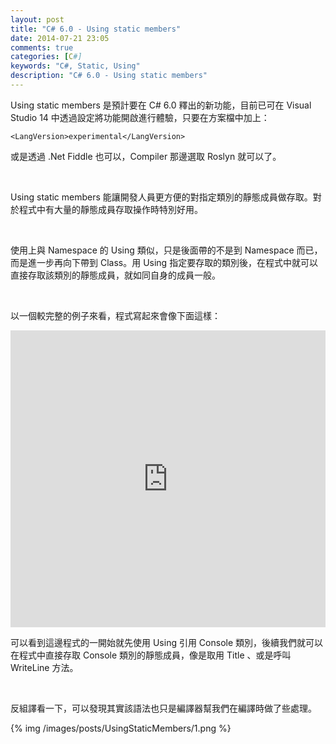 ```yaml
---
layout: post
title: "C# 6.0 - Using static members"
date: 2014-07-21 23:05
comments: true
categories: [C#]
keywords: "C#, Static, Using"
description: "C# 6.0 - Using static members"
---
```


Using static members 是預計要在 C# 6.0 釋出的新功能，目前已可在 Visual Studio 14 中透過設定將功能開啟進行體驗，只要在方案檔中加上： 

<!-- More -->

    <LangVersion>experimental</LangVersion>
 

或是透過 .Net Fiddle 也可以，Compiler 那邊選取 Roslyn 就可以了。  

<br/>

Using static members 能讓開發人員更方便的對指定類別的靜態成員做存取。對於程式中有大量的靜態成員存取操作時特別好用。    

<br/>

使用上與 Namespace 的 Using 類似，只是後面帶的不是到 Namespace 而已，而是進一步再向下帶到 Class。用 Using 指定要存取的類別後，在程式中就可以直接存取該類別的靜態成員，就如同自身的成員一般。  

<br/>

以一個較完整的例子來看，程式寫起來會像下面這樣：  

<iframe width="100%" height="475" src="https://dotnetfiddle.net/Widget/5BMb2R" frameborder="0"></iframe>  

<br/>

可以看到這邊程式的一開始就先使用 Using 引用 Console 類別，後續我們就可以在程式中直接存取 Console 類別的靜態成員，像是取用 Title 、或是呼叫 WriteLine 方法。  

<br/>

反組譯看一下，可以發現其實該語法也只是編譯器幫我們在編譯時做了些處理。  

{% img /images/posts/UsingStaticMembers/1.png %}
